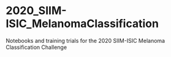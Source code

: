 # 2020_SIIM-ISIC_MelanomaClassification
Notebooks and training trials for the 2020 SIIM-ISIC Melanoma Classification Challenge
